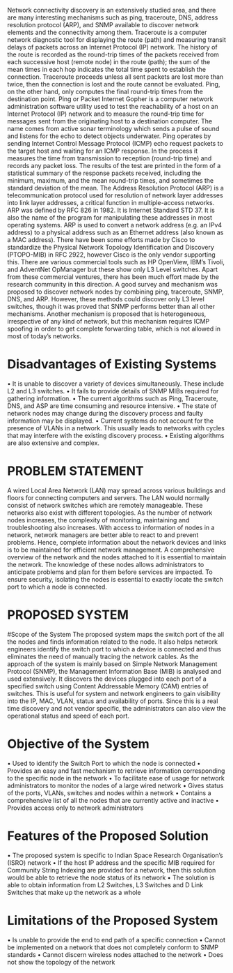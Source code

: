 
Network connectivity discovery is an extensively studied area, and there are many interesting mechanisms such as ping, traceroute, DNS, address resolution protocol (ARP), and SNMP available to discover network elements and the connectivity among them. 
Traceroute is a computer network diagnostic tool for displaying the route (path) and measuring transit delays of packets across an Internet Protocol (IP) network. The history of the route is recorded as the round-trip times of the packets received from each successive host (remote node) in the route (path); the sum of the mean times in each hop indicates the total time spent to establish the connection. Traceroute proceeds unless all sent packets are lost more than twice, then the connection is lost and the route cannot be evaluated. Ping, on the other hand, only computes the final round-trip times from the destination point.
Ping or Packet Internet Gopher is a computer network administration software utility used to test the reachability of a host on an Internet Protocol (IP) network and to measure the round-trip time for messages sent from the originating host to a destination computer. The name comes from active sonar terminology which sends a pulse of sound and listens for the echo to detect objects underwater. Ping operates by sending Internet Control Message Protocol (ICMP) echo request packets to the target host and waiting for an ICMP response. In the process it measures the time from transmission to reception (round-trip time) and records any packet loss. The results of the test are printed in the form of a statistical summary of the response packets received, including the minimum, maximum, and the mean round-trip times, and sometimes the standard deviation of the mean.
The Address Resolution Protocol (ARP) is a telecommunication protocol used for resolution of network layer addresses into link layer addresses, a critical function in multiple-access networks. ARP was defined by RFC 826 in 1982. It is Internet Standard STD 37. It is also the name of the program for manipulating these addresses in most operating systems. ARP is used to convert a network address (e.g. an IPv4 address) to a physical address such as an Ethernet address (also known as a MAC address).
There have been some efforts made by Cisco to standardize the Physical Network Topology Identification and Discovery (PTOPO-MIB) in RFC 2922, however Cisco is the only vendor supporting this. There are various commercial tools such as HP OpenView, IBM’s Tivoli, and AdventNet OpManager but these show only L3 Level switches. Apart from these commercial ventures, there has been much effort made by the research community in this direction. 
A good survey and mechanism was proposed to discover network nodes by combining ping, traceroute, SNMP, DNS, and ARP. However, these methods could discover only L3 level switches, though it was proved that SNMP performs better than all other mechanisms. Another mechanism is proposed that is heterogeneous, irrespective of any kind of network, but this mechanism requires ICMP spoofing in order to get complete forwarding table, which is not allowed in most of today’s networks.

# Disadvantages of Existing Systems
•	It is unable to discover a variety of devices simultaneously. These include L2 and L3 switches.
•	It fails to provide details of SNMP MIBs required for gathering information.
•	The current algorithms such as Ping, Traceroute, DNS, and ASP are time consuming and resource intensive.
•	The state of network nodes may change during the discovery process and faulty information may be displayed.
•	Current systems do not account for the presence of VLANs in a network. This usually leads to networks with cycles that may interfere with the existing discovery process.
•	Existing algorithms are also extensive and complex. 

# PROBLEM STATEMENT
A wired Local Area Network (LAN) may spread across various buildings and floors for connecting computers and servers. The LAN would normally consist of network switches which are remotely manageable. These networks also exist with different topologies. As the number of network nodes increases, the complexity of monitoring, maintaining and troubleshooting also increases.
With access to information of nodes in a network, network managers are better able to react to and prevent problems. Hence, complete information about the network devices and links is to be maintained for efficient network management. 
A comprehensive overview of the network and the nodes attached to it is essential to maintain the network. The knowledge of these nodes allows administrators to anticipate problems and plan for them before services are impacted. To ensure security, isolating the nodes is essential to exactly locate the switch port to which a node is connected. 

# PROPOSED SYSTEM 
#Scope of the System
The proposed system maps the switch port of the all the nodes and finds information related to the node. It also helps network engineers identify the switch port to which a device is connected and thus eliminates the need of manually tracing the network cables. As the approach of the system is mainly based on Simple Network Management Protocol (SNMP), the Management Information Base (MIB) is analysed and used extensively.
It discovers the devices plugged into each port of a specified switch using Content Addressable Memory (CAM) entries of switches. This is useful for system and network engineers to gain visibility into the IP, MAC, VLAN, status and availability of ports. Since this is a real time discovery and not vendor specific, the administrators can also view the operational status and speed of each port.
# Objective of the System
•	Used to identify the Switch Port to which the node is connected
•	Provides an easy and fast mechanism to retrieve information corresponding to the specific node in the network
•	To facilitate ease of usage for network administrators to monitor the nodes of a large wired network
•	Gives status of the ports, VLANs, switches and nodes within a network
•	Contains a comprehensive list of all the nodes that are currently active and inactive
•	Provides access only to network administrators

# Features of the Proposed Solution	
•	The proposed system is specific to Indian Space Research Organisation’s (ISRO) network
•	If the host IP address and the specific MIB required for Community String Indexing are provided for a network, then this solution would be able to retrieve the node status of its network
•	The solution is able to obtain information from L2 Switches, L3 Switches and D Link Switches that make up the network as a whole

# Limitations of the Proposed System
•	Is unable to provide the end to end path of a specific connection
•	Cannot be implemented on a network that does not completely conform to SNMP standards
•	Cannot discern wireless nodes attached to the network
•	Does not show the topology of the network


